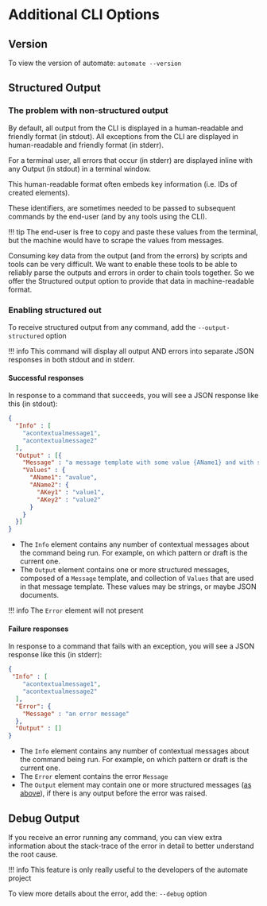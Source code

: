 ﻿# Additional CLI Options

## Version

To view the version of automate: `automate --version`

## Structured Output

### The problem with non-structured output

By default, all output from the CLI is displayed in a human-readable and friendly format (in stdout). All exceptions from the CLI are displayed in human-readable and friendly format (in stderr).

For a terminal user, all errors that occur (in stderr) are displayed inline with any Output (in stdout) in a terminal window.

This human-readable format often embeds key information (i.e. IDs of created elements).

These identifiers, are sometimes needed to be passed to subsequent commands by the end-user (and by any tools using the
CLI).

!!! tip
    The end-user is free to copy and paste these values from the terminal, but the machine would have to scrape the values from messages.

Consuming key data from the output (and from the errors) by scripts and tools can be very difficult. We want to enable these tools to be able to reliably parse the outputs and errors in order to chain tools together. So we offer the Structured output option to provide that data in machine-readable format.

### Enabling structured out

To receive structured output from any command, add the `--output-structured` option

!!! info
    This command will display all output AND errors into separate JSON responses in both stdout and in stderr.

#### Successful responses

In response to a command that succeeds, you will see a JSON response like this (in stdout):

```json
{
  "Info" : [
    "acontextualmessage1",
    "acontextualmessage2"
  ],
  "Output" : [{
    "Message" : "a message template with some value {AName1} and with some data {AName2}",
    "Values" : {
      "AName1": "avalue",
      "AName2": {
        "AKey1" : "value1",
        "AKey2" : "value2"
      }
    }
  }]
}
```

* The `Info` element contains any number of contextual messages about the command being run. For example, on which pattern or draft is the current one.
* The `Output` element contains one or more structured messages, composed of a `Message` template, and collection
  of `Values` that are used in that message template. These values may be strings, or maybe JSON documents.

!!! info
    The `Error` element will not present

#### Failure responses

In response to a command that fails with an exception, you will see a JSON response like this (in stderr):

```json
{
 "Info" : [
    "acontextualmessage1",
    "acontextualmessage2"
  ],
  "Error": {
    "Message" : "an error message"
  },
  "Output" : []
}
```

* The `Info` element contains any number of contextual messages about the command being run. For example, on which pattern or draft is the current one.
* The `Error` element contains the error `Message`
* The `Output` element may contain one or more structured messages ([as above](#successful-responses)), if there is any
  output before the error was raised.

## Debug Output

If you receive an error running any command, you can view extra information about the stack-trace of the error in detail to better understand the root cause.

!!! info
    This feature is only really useful to the developers of the automate project

To view more details about the error, add the: `--debug` option